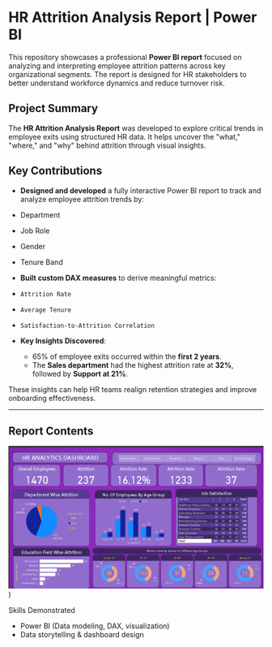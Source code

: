 # HR Attrition Analysis Report | Power BI

This repository showcases a professional **Power BI report** focused on analyzing and interpreting employee attrition patterns across key organizational segments. The report is designed for HR stakeholders to better understand workforce dynamics and reduce turnover risk.


## Project Summary

The **HR Attrition Analysis Report** was developed to explore critical trends in employee exits using structured HR data. It helps uncover the "what," "where," and "why" behind attrition through visual insights.


## Key Contributions

-  **Designed and developed** a fully interactive Power BI report to track and analyze employee attrition trends by:
  - Department  
  - Job Role  
  - Gender  
  - Tenure Band

-  **Built custom DAX measures** to derive meaningful metrics:
  - `Attrition Rate`
  - `Average Tenure`
  - `Satisfaction-to-Attrition Correlation`

- **Key Insights Discovered**:
  - 65% of employee exits occurred within the **first 2 years**.
  - The **Sales department** had the highest attrition rate at **32%**, followed by **Support at 21%**.
  
These insights can help HR teams realign retention strategies and improve onboarding effectiveness.

---

##  Report Contents
![Report Screenshot](https://github.com/itsparas14/Employee-Attrition-Report/blob/main/HR%20Analytics%20ScapShot.png))

Skills Demonstrated

- Power BI (Data modeling, DAX, visualization)
- Data storytelling & dashboard design

